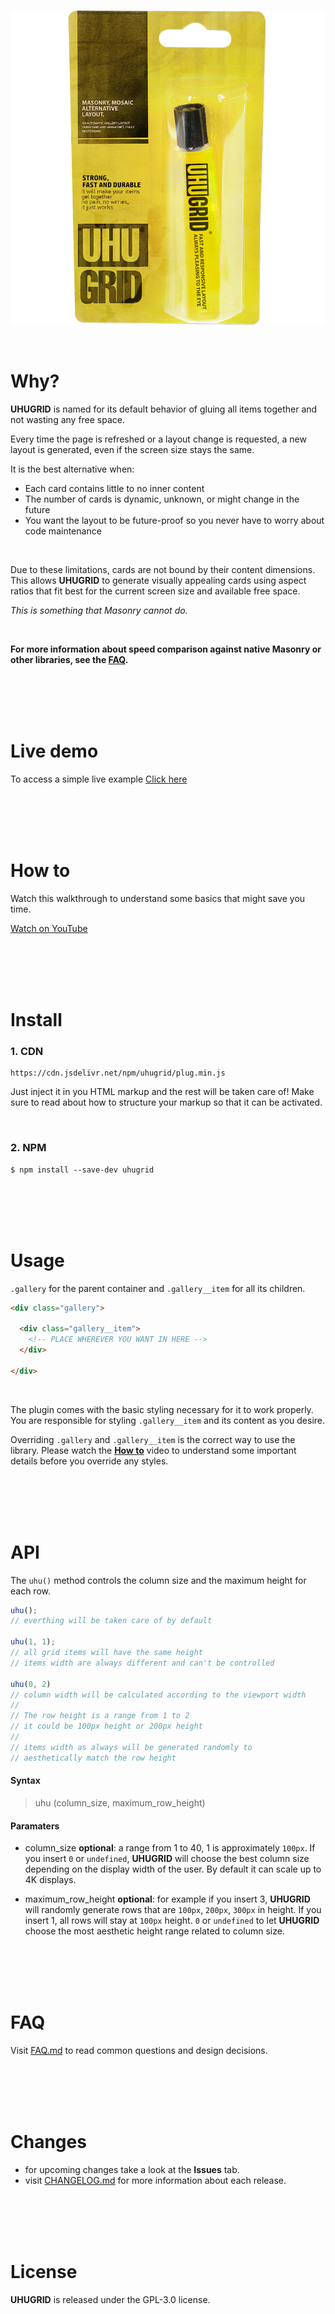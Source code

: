 ![UHUGRID poster](./imgs/uhu.png)

<br>


# Why?

**UHUGRID** is named for its default behavior of gluing all items together
and not wasting any free space.

Every time the page is refreshed or a layout change is requested,
a new layout is generated, even if the screen size stays the same.

It is the best alternative when:

+ Each card contains little to no inner content
+ The number of cards is dynamic, unknown, or might change in the future
+ You want the layout to be future-proof so you never have to worry about code maintenance

<br>

Due to these limitations, cards are not bound by their content dimensions.
This allows **UHUGRID** to generate visually appealing cards using aspect ratios
that fit best for the current screen size and available free space.

*This is something that Masonry cannot do.*

<br>

**For more information about speed comparison against native Masonry or other libraries,
see the [FAQ](.FAQ.md).**
  
<br>
<br>
<br>
<br>

# Live demo
To access a simple live example [Click here](https://cipherlogs.github.io/uhugrid/demo/)

<br>
<br>
<br>
<br>

# How to
Watch this walkthrough to understand some basics that might save you time.

[Watch on YouTube](https://youtu.be/PT3ZhB4-Y40)

<br>
<br>
<br>
<br>

# Install

### 1. CDN

```
https://cdn.jsdelivr.net/npm/uhugrid/plug.min.js
```

Just inject it in you HTML markup and the rest will be taken care of!
Make sure to read about how to structure your markup so that it can be activated.

<br>

### 2. NPM

```
$ npm install --save-dev uhugrid
```

<br>
<br>
<br>
<br>

# Usage
`.gallery` for the parent container
and `.gallery__item` for all its children.


```HTML
<div class="gallery">

  <div class="gallery__item">
    <!-- PLACE WHEREVER YOU WANT IN HERE -->
  </div>

</div>
```
<br>

The plugin comes with the basic styling necessary for it to work properly. 
You are responsible for styling `.gallery__item` and its content as you desire. 

Overriding `.gallery` and `.gallery__item` is the correct way to use the library.
Please watch the [**How to**](#how-to) video to understand
some important details before you override any styles.

<br>
<br>
<br>
<br>

# API

The `uhu()` method controls the column size and the maximum height
for each row.


```JavaScript
uhu();
// everthing will be taken care of by default

uhu(1, 1);
// all grid items will have the same height
// items width are always different and can't be controlled

uhu(0, 2)
// column width will be calculated according to the viewport width
//
// The row height is a range from 1 to 2
// it could be 100px height or 200px height
//
// items width as always will be generated randomly to
// aesthetically match the row height
```

#### Syntax

> uhu (column_size, maximum_row_height)


#### Paramaters

+ column_size **optional**: a range from 1 to 40,
  1 is approximately `100px`. If you insert `0` or `undefined`,
  **UHUGRID** will choose the best column size depending on
  the display width of the user.
  By default it can scale up to 4K displays.

+ maximum_row_height **optional**: for example if you insert 3,
  **UHUGRID** will randomly generate rows that are
  `100px`, `200px`, `300px` in height.
  If you insert 1, all rows will stay at `100px` height.
  `0` or `undefined` to let **UHUGRID** choose the most
  aesthetic height range related to column size.
  

<br>
<br>
<br>
<br>

# FAQ
Visit [FAQ.md](./FAQ.md) to read common questions and design
decisions.

<br>
<br>
<br>
<br>

# Changes

+ for upcoming changes take a look at the **Issues** tab.
+ visit [CHANGELOG.md](./CHANGELOG.md) for more information about
  each release.

<br>
<br>
<br>
<br>

# License
**UHUGRID** is released under the GPL-3.0 license.

